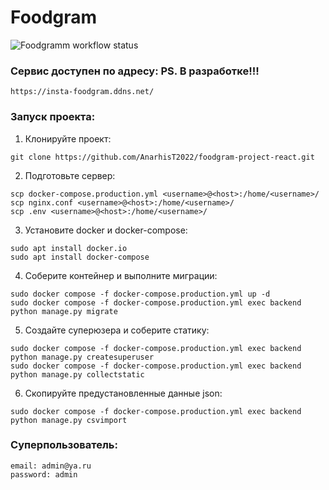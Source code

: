 # Foodgram

![Foodgramm workflow status](https://github.com/AnarhisT2022/foodgram-project-react/actions/workflows/main.yml/badge.svg)

### Сервис доступен по адресу: PS. В разработке!!!
```
https://insta-foodgram.ddns.net/
```
### Запуск проекта:
1. Клонируйте проект:
```
git clone https://github.com/AnarhisT2022/foodgram-project-react.git
```
2. Подготовьте сервер:
```
scp docker-compose.production.yml <username>@<host>:/home/<username>/
scp nginx.conf <username>@<host>:/home/<username>/
scp .env <username>@<host>:/home/<username>/
```
3. Установите docker и docker-compose:
```
sudo apt install docker.io 
sudo apt install docker-compose
```
4. Соберите контейнер и выполните миграции:
```
sudo docker compose -f docker-compose.production.yml up -d
sudo docker compose -f docker-compose.production.yml exec backend python manage.py migrate
```
5. Создайте суперюзера и соберите статику:
```
sudo docker compose -f docker-compose.production.yml exec backend python manage.py createsuperuser
sudo docker compose -f docker-compose.production.yml exec backend python manage.py collectstatic
```
6. Скопируйте предустановленные данные json:
```
sudo docker compose -f docker-compose.production.yml exec backend python manage.py csvimport
```
### Суперпользователь:
```
email: admin@ya.ru
password: admin
```
